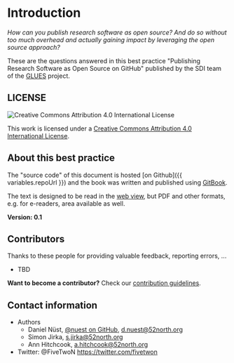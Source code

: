 # Introduction

*How can you publish research software as open source?
And do so without too much overhead and actually gaining impact by leveraging the open source approach?*

These are the questions answered in this best practice "Publishing Research Software as Open Source on GitHub" published by the SDI team of the [GLUES](http://modul-a.nachhaltiges-landmanagement.de/de/wissenschaftliche-begleitung-glues/) project.

## LICENSE

![Creative Commons Attribution 4.0 International License](https://licensebuttons.net/l/by/4.0/88x31.png)

This work is licensed under a [Creative Commons Attribution 4.0 International License](http://creativecommons.org/licenses/by/4.0/).

## About this best practice

The "source code" of this document is hosted [on Github]({{ variables.repoUrl }}) and the book was written and published using [GitBook](https://www.gitbook.com).

The text is designed to be read in the [web view](http://52north.gitbooks.io/pubopen/content/), but PDF and other formats, e.g. for e-readers, area available as well.


**Version: 0.1**

## Contributors

Thanks to these people for providing valuable feedback, reporting errors, ...

* TBD

**Want to become a contributor?** Check our [contribution guidelines](CONTRIBUTE.md).

## Contact information

* Authors
  * Daniel Nüst, [@nuest on GitHub](https://github.com/nuest/), d.nuest@52north.org
  * Simon Jirka, s.jirka@52north.org
  * Ann Hitchcook, a.hitchcook@52north.org
* Twitter: @FiveTwoN https://twitter.com/fivetwon
